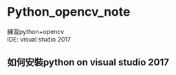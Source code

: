 # Python_opencv_note
練習python+opencv </br>
IDE: visual studio 2017</br>
## 如何安裝python on visual studio 2017
